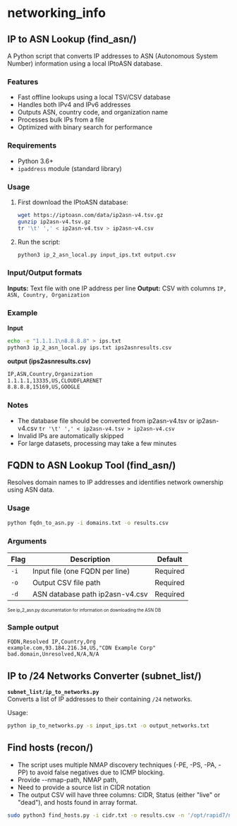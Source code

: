 # networking_info

## IP to ASN Lookup (find_asn/)

A Python script that converts IP addresses to ASN (Autonomous System Number) information using a local IPtoASN database.

### Features

- Fast offline lookups using a local TSV/CSV database
- Handles both IPv4 and IPv6 addresses
- Outputs ASN, country code, and organization name
- Processes bulk IPs from a file
- Optimized with binary search for performance

### Requirements

- Python 3.6+
- `ipaddress` module (standard library)

### Usage

1. First download the IPtoASN database:
   ```bash
   wget https://iptoasn.com/data/ip2asn-v4.tsv.gz
   gunzip ip2asn-v4.tsv.gz
   tr '\t' ',' < ip2asn-v4.tsv > ip2asn-v4.csv
   ```
2. Run the script:
   ```bash
   python3 ip_2_asn_local.py input_ips.txt output.csv
   ```

### Input/Output formats
**Inputs:** Text file with one IP address per line
**Output:** CSV with columns `IP, ASN, Country, Organization`

### Example

**Input**
```bash
echo -e "1.1.1.1\n8.8.8.8" > ips.txt
python3 ip_2_asn_local.py ips.txt ips2asnresults.csv
```
**output (ips2asnresults.csv)**
```bash
IP,ASN,Country,Organization
1.1.1.1,13335,US,CLOUDFLARENET
8.8.8.8,15169,US,GOOGLE
```
### Notes
- The database file should be converted from ip2asn-v4.tsv or ip2asn-v4.csv `tr '\t' ',' < ip2asn-v4.tsv > ip2asn-v4.csv`
- Invalid IPs are automatically skipped
- For large datasets, processing may take a few minutes

## FQDN to ASN Lookup Tool (find_asn/)
Resolves domain names to IP addresses and identifies network ownership using ASN data.

### Usage
```bash
python fqdn_to_asn.py -i domains.txt -o results.csv
```
### Arguments
|Flag|	Description|	Default|
|------ |----------- |----------- |
|`-i`|	Input file (one FQDN per line)|	Required|
|`-o`|	Output CSV file path|	Required|
|`-d`|	ASN database path	ip2asn-v4.csv|Required|

<sub><sup>See ip_2_asn.py documentation for information on downloading the ASN DB</sup></sub> 

### Sample output
```csv
FQDN,Resolved IP,Country,Org
example.com,93.184.216.34,US,"CDN Example Corp"
bad.domain,Unresolved,N/A,N/A
```

## IP to /24 Networks Converter (subnet_list/)

**`subnet_list/ip_to_networks.py`**  
Converts a list of IP addresses to their containing `/24` networks.  

Usage:  
```bash
python ip_to_networks.py -s input_ips.txt -o output_networks.txt
```
## Find hosts (recon/)
- The script uses multiple NMAP discovery techniques (-PE, -PS, -PA, -PP) to avoid false negatives due to ICMP blocking.
- Provide --nmap-path, NMAP path, 
- Need to provide a source list in CIDR notation
- The output CSV will have three columns: CIDR, Status (either "live" or "dead"), and hosts found in array format.

```bash
sudo python3 find_hosts.py -i cidr.txt -o results.csv -n '/opt/rapid7/nexpose/nse/nmap/nmap'
```
